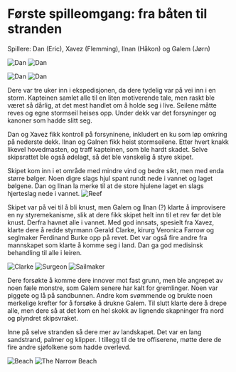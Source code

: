 # Første spilleomgang: fra båten til stranden

Spillere: Dan (Eric), Xavez (Flemming), Ilnan (Håkon) og Galem (Jørn)

<img src="images/dan_mini.png" alt="Dan"/> <img src="images/xavez_mini.png" alt="Dan"/>

<img src="images/ilnan_mini.png" alt="Dan"/> <img src="images/galem_mini.png" alt="Dan"/>

Dere var tre uker inn i ekspedisjonen, da dere tydelig var på vei inn i en storm. Kapteinen samlet alle til en liten motiverende tale, men raskt ble været så dårlig, at det mest handlet om å holde seg i live. Seilene måtte reves og egne stormseil heises opp. Under dekk var det forsyninger og kanoner som hadde slitt seg. 

Dan og Xavez fikk kontroll på forsyninene, inkludert en ku som løp omkring på nederste dekk. Ilnan og Galnen fikk heist stormseilene.  Etter hvert knakk likevel hovedmasten, og traff kapteinen, som ble hardt skadet. Selve skipsrattet ble også ødelagt, så det ble vanskelig å styre skipet.

Skipet kom inn i et område med mindre vind og bedre sikt, men med enda større bølger. Noen digre slags hjul spant rundt nede i vannet og laget bølgene. Dan og Ilnan la merke til at de store hjulene laget en slags hjerteslag nede i vannet. 
<img src="images/reef_mini.png" alt="Reef"/>

Skipet var på vei til å bli knust, men Galem og Ilnan (?) klarte å improvisere en ny styremekanisme, slik at dere fikk skipet helt inn til et rev før det ble knust. Derfra havnet alle i vannet. Med god innsats, spesielt fra Xavez, klarte dere å redde styrmann Gerald Clarke, kirurg Veronica Farrow og seglmaker Ferdinand Burke opp på revet. Det var også fire andre fra mannskapet som klarte å komme seg i land. Dan ga god medisinsk behandling til alle i leiren.

<img src="images/clarke_mini.png" alt="Clarke"/> <img src="images/surgeon_mini.png" alt="Surgeon"/> <img src="images/sailmaker_mini.png" alt="Sailmaker"/>

Dere forsøkte å komme dere innover mot fast grunn, men ble angrepet av noen fæle monstre, som Galem senere har kalt for gremlinger. Noen var piggete og lå på sandbunnen. Andre kom svømmende og brukte noen merkelige krefter for å forsøke å drukne Galem. Til slutt klarte dere å drepe alle, men dere så at det kom en hel skokk av lignende skapninger fra nord og plyndret skipsvraket.

Inne på selve stranden så dere mer av landskapet. Det var en lang sandstrand, palmer og klipper. I tillegg til de tre offiserene, møtte dere de fire andre sjøfolkene som hadde overlevd.

<img src="images/beach_mini.png" alt="Beach"/> <img src="images/palms_mini.png" alt="The Narrow Beach"/>
